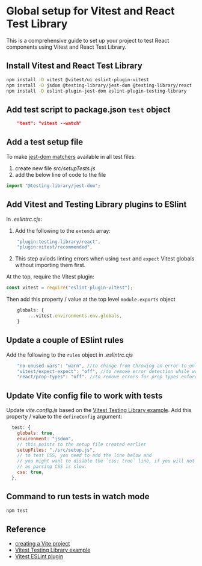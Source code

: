 # Global setup for Vitest and React Test Library

This is a comprehensive guide to set up your project to test React components using Vitest and React Test Library.

## Install Vitest and React Test Library

```sh
npm install -D vitest @vitest/ui eslint-plugin-vitest
npm install -D jsdom @testing-library/jest-dom @testing-library/react
npm install -D eslint-plugin-jest-dom eslint-plugin-testing-library
```

## Add test script to package.json `test` object

```json
    "test": "vitest --watch"
```

## Add a test setup file

To make [jest-dom matchers](https://github.com/testing-library/jest-dom#custom-matchers) available in all test files:

1. create new file _src/setupTests.js_
2. add the below line of code to the file

```js
import "@testing-library/jest-dom";
```

## Add Vitest and Testing Library plugins to ESlint

In _.eslintrc.cjs_:

1. Add the following to the `extends` array:

```js
    "plugin:testing-library/react",
    "plugin:vitest/recommended",
```

2. This step aviods linting errors when using `test` and `expect` Vitest globals without importing them first.

At the top, require the Vitest plugin:

```js
const vitest = require("eslint-plugin-vitest");
```

Then add this property / value at the top level `module.exports` object

```js
    globals: {
        ...vitest.environments.env.globals,
    }
```

## Update a couple of ESlint rules

Add the following to the `rules` object in _.eslintrc.cjs_

```js
    "no-unused-vars": "warn", //to change from throwing an error to only warn
    "vitest/expect-expect": "off", //to remove error detection while writing tests
    "react/prop-types": "off". //to remove errors for prop types enforcement
```

## Update Vite config file to work with tests

Update _vite.config.js_ based on the [Vitest Testing Library example](https://github.com/vitest-dev/vitest/blob/main/examples/react-testing-lib/vite.config.ts). Add this property / value to the `defineConfig` argument:

```js
  test: {
    globals: true,
    environment: "jsdom",
    // this points to the setup file created earlier
    setupFiles: "./src/setup.js",
    // to test CSS, you need to add the line below and
    // you might want to disable the `css: true` line, if you will not test CSS
    // as parsing CSS is slow.
    css: true,
  },
```

## Command to run tests in watch mode

```sh
npm test
```

## Reference

- [creating a Vite project](https://vitejs.dev/guide/#scaffolding-your-first-vite-project)
- [Vitest Testing Library example](https://github.com/vitest-dev/vitest/tree/main/examples/react-testing-lib)
- [Vitest ESLint plugin](https://www.npmjs.com/package/eslint-plugin-vitest)
